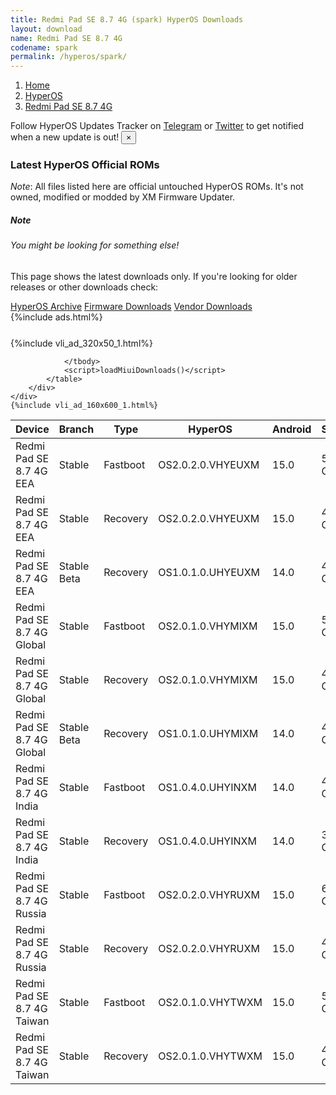 ```yaml
---
title: Redmi Pad SE 8.7 4G (spark) HyperOS Downloads
layout: download
name: Redmi Pad SE 8.7 4G
codename: spark
permalink: /hyperos/spark/
---
```

<nav aria-label="breadcrumb">
    <ol class="breadcrumb">
        <li class="breadcrumb-item"><a href="/">Home</a></li>
        <li class="breadcrumb-item"><a href="/hyperos/">HyperOS</a></li>
        <li class="breadcrumb-item active" aria-current="page"><a href="/hyperos/spark/">Redmi Pad SE 8.7 4G</a></li>
    </ol>
</nav>
<div class="alert alert-primary alert-dismissible fade show" role="alert">
    Follow HyperOS Updates Tracker on <a href="https://t.me/MIUIUpdatesTracker" class="alert-link">Telegram</a>
     or <a href="https://twitter.com/MiFwUpdater" class="alert-link">Twitter</a> to get notified when a new update is out!
    <button type="button" class="close" data-dismiss="alert" aria-label="Close">
        <span aria-hidden="true">&times;</span>
    </button>
</div>

### Latest HyperOS Official ROMs
*Note*: All files listed here are official untouched HyperOS ROMs. It's not owned, modified or modded by XM Firmware Updater.
<div class="card">
  <div class="card-body">
    <h5 class="card-title">Note</h5>
    <h6 class="card-subtitle mb-2 text-muted">You might be looking for something else!</h6>
    <p class="card-text">This page shows the latest downloads only.
     If you're looking for older releases or other downloads check:</p>
    <a href="/archive/hyperos/spark/" class="card-link">HyperOS Archive</a>
    <a href="/firmware/spark/" class="card-link">Firmware Downloads</a>
    <a href="/vendor/spark/" class="card-link">Vendor Downloads</a>
  </div>
</div>
{%include ads.html%}
<div class="row justify-content-center">
    <div class="col-10">
        <div class="table-responsive-md" style="margin-top: 25px;">
            {%include vli_ad_320x50_1.html%}
            <table id="miui" class="display dt-responsive nowrap compact table table-striped table-hover table-sm">
                <thead class="thead-dark">
                    <tr>
                        <th data-ref="device">Device</th>
                        <th data-ref="branch">Branch</th>
                        <th data-ref="type">Type</th>
                        <th data-ref="miui">HyperOS</th>
                        <th data-ref="android">Android</th>
                        <th data-ref="size">Size</th>
                        <th data-ref="size">Date</th>
                        <th data-ref="link">Link</th>
                    </tr>
                </thead>
                <tbody>
                <tr><td>Redmi Pad SE 8.7 4G EEA</td><td>Stable</td><td>Fastboot</td><td>OS2.0.2.0.VHYEUXM</td><td>15.0</td><td>5.3 GB</td><td>2025-02-19</td><td><a href="/hyperos/spark/stable/OS2.0.2.0.VHYEUXM/">Download</a></td></tr>
<tr><td>Redmi Pad SE 8.7 4G EEA</td><td>Stable</td><td>Recovery</td><td>OS2.0.2.0.VHYEUXM</td><td>15.0</td><td>4.3 GB</td><td>2025-02-26</td><td><a href="/hyperos/spark/stable/OS2.0.2.0.VHYEUXM/">Download</a></td></tr>
<tr><td>Redmi Pad SE 8.7 4G EEA</td><td>Stable Beta</td><td>Recovery</td><td>OS1.0.1.0.UHYEUXM</td><td>14.0</td><td>4.1 GB</td><td>2024-08-27</td><td><a href="/hyperos/spark/stable beta/OS1.0.1.0.UHYEUXM/">Download</a></td></tr>
<tr><td>Redmi Pad SE 8.7 4G Global</td><td>Stable</td><td>Fastboot</td><td>OS2.0.1.0.VHYMIXM</td><td>15.0</td><td>5.5 GB</td><td>2025-01-08</td><td><a href="/hyperos/spark/stable/OS2.0.1.0.VHYMIXM/">Download</a></td></tr>
<tr><td>Redmi Pad SE 8.7 4G Global</td><td>Stable</td><td>Recovery</td><td>OS2.0.1.0.VHYMIXM</td><td>15.0</td><td>4.3 GB</td><td>2025-01-17</td><td><a href="/hyperos/spark/stable/OS2.0.1.0.VHYMIXM/">Download</a></td></tr>
<tr><td>Redmi Pad SE 8.7 4G Global</td><td>Stable Beta</td><td>Recovery</td><td>OS1.0.1.0.UHYMIXM</td><td>14.0</td><td>4.1 GB</td><td>2024-08-27</td><td><a href="/hyperos/spark/stable beta/OS1.0.1.0.UHYMIXM/">Download</a></td></tr>
<tr><td>Redmi Pad SE 8.7 4G India</td><td>Stable</td><td>Fastboot</td><td>OS1.0.4.0.UHYINXM</td><td>14.0</td><td>4.5 GB</td><td>2024-12-03</td><td><a href="/hyperos/spark/stable/OS1.0.4.0.UHYINXM/">Download</a></td></tr>
<tr><td>Redmi Pad SE 8.7 4G India</td><td>Stable</td><td>Recovery</td><td>OS1.0.4.0.UHYINXM</td><td>14.0</td><td>3.9 GB</td><td>2024-12-18</td><td><a href="/hyperos/spark/stable/OS1.0.4.0.UHYINXM/">Download</a></td></tr>
<tr><td>Redmi Pad SE 8.7 4G Russia</td><td>Stable</td><td>Fastboot</td><td>OS2.0.2.0.VHYRUXM</td><td>15.0</td><td>6.0 GB</td><td>2025-03-11</td><td><a href="/hyperos/spark/stable/OS2.0.2.0.VHYRUXM/">Download</a></td></tr>
<tr><td>Redmi Pad SE 8.7 4G Russia</td><td>Stable</td><td>Recovery</td><td>OS2.0.2.0.VHYRUXM</td><td>15.0</td><td>4.2 GB</td><td>2025-03-15</td><td><a href="/hyperos/spark/stable/OS2.0.2.0.VHYRUXM/">Download</a></td></tr>
<tr><td>Redmi Pad SE 8.7 4G Taiwan</td><td>Stable</td><td>Fastboot</td><td>OS2.0.1.0.VHYTWXM</td><td>15.0</td><td>5.1 GB</td><td>2025-03-18</td><td><a href="/hyperos/spark/stable/OS2.0.1.0.VHYTWXM/">Download</a></td></tr>
<tr><td>Redmi Pad SE 8.7 4G Taiwan</td><td>Stable</td><td>Recovery</td><td>OS2.0.1.0.VHYTWXM</td><td>15.0</td><td>4.2 GB</td><td>2025-03-27</td><td><a href="/hyperos/spark/stable/OS2.0.1.0.VHYTWXM/">Download</a></td></tr>

                </tbody>
                <script>loadMiuiDownloads()</script>
            </table>
        </div>
    </div>
    {%include vli_ad_160x600_1.html%}
</div>
